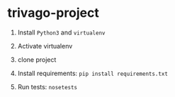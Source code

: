 # trivago-project

1. Install `Python3` and `virtualenv`

2. Activate virtualenv

3. clone project

4. Install requirements: `pip install requirements.txt`

5. Run tests: `nosetests`
